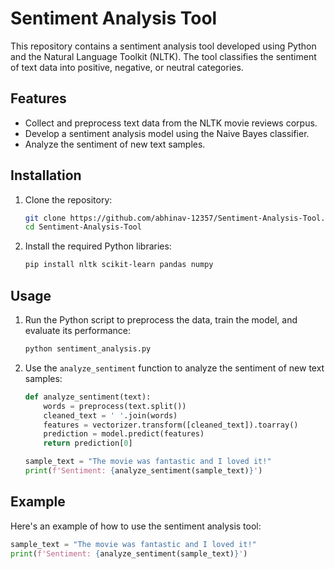 # Sentiment Analysis Tool

This repository contains a sentiment analysis tool developed using Python and the Natural Language Toolkit (NLTK). The tool classifies the sentiment of text data into positive, negative, or neutral categories.

## Features

- Collect and preprocess text data from the NLTK movie reviews corpus.
- Develop a sentiment analysis model using the Naive Bayes classifier.
- Analyze the sentiment of new text samples.

## Installation

1. Clone the repository:

    ```sh
    git clone https://github.com/abhinav-12357/Sentiment-Analysis-Tool.git
    cd Sentiment-Analysis-Tool
    ```

2. Install the required Python libraries:

    ```sh
    pip install nltk scikit-learn pandas numpy
    ```
    
## Usage

1. Run the Python script to preprocess the data, train the model, and evaluate its performance:

    ```python
    python sentiment_analysis.py
    ```

2. Use the `analyze_sentiment` function to analyze the sentiment of new text samples:

    ```python
    def analyze_sentiment(text):
        words = preprocess(text.split())
        cleaned_text = ' '.join(words)
        features = vectorizer.transform([cleaned_text]).toarray()
        prediction = model.predict(features)
        return prediction[0]

    sample_text = "The movie was fantastic and I loved it!"
    print(f'Sentiment: {analyze_sentiment(sample_text)}')
    ```

## Example

Here's an example of how to use the sentiment analysis tool:

```python
sample_text = "The movie was fantastic and I loved it!"
print(f'Sentiment: {analyze_sentiment(sample_text)}')
